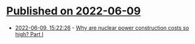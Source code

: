 # [Published on 2022-06-09](index.md)

* [2022-06-09, 15:22:26](https://news.ycombinator.com/item?id=31682361) - [Why are nuclear power construction costs so high? Part I](https://constructionphysics.substack.com/p/why-are-nuclear-power-construction)
